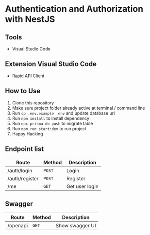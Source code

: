 # Authentication and Authorization with NestJS

## Tools

- Visual Studio Code

## Extension Visual Studio Code

- Rapid API Client

## How to Use

1. Clone this repository
2. Make sure project folder already active at terminal / command line
3. Run `cp .env.example .env` and update database url
4. Run `npm install` to install dependency
5. Run `npx prisma db push` to migrate table
6. Run `npm run start:dev` to run project
7. Happy Hacking

## Endpoint list

| Route           | Method   | Description       |
| ----------------| -------- | ----------------- |
| /auth/login     | `POST`   | Login             |
| /auth/register  | `POST`   | Register          |
| /me             | `GET`    | Get user login    |

## Swagger

| Route    | Method | Description     |
| -------- | ------ | --------------- |
| /openapi | `GET`  | Show swagger UI |
